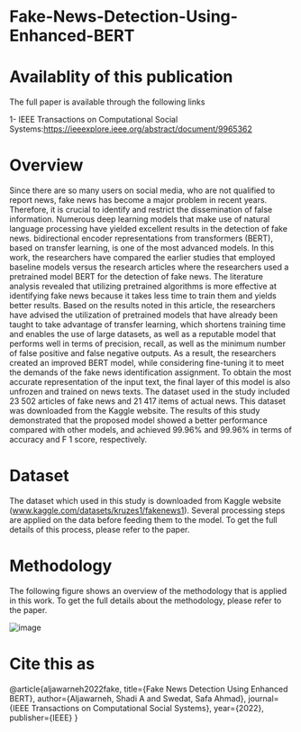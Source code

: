 # Fake-News-Detection-Using-Enhanced-BERT

# Availablity of this publication

The full paper is available through the following links

1- IEEE Transactions on Computational Social Systems:https://ieeexplore.ieee.org/abstract/document/9965362

# Overview

Since there are so many users on social media, who are not qualified to report news, fake news has become a major problem in recent years. Therefore, it is crucial to identify and restrict the dissemination of false information. Numerous deep learning models that make use of natural language processing have yielded excellent results in the detection of fake news. bidirectional encoder representations from transformers (BERT), based on transfer learning, is one of the most advanced models. In this work, the researchers have compared the earlier studies that employed baseline models versus the research articles where the researchers used a pretrained model BERT for the detection of fake news. The literature analysis revealed that utilizing pretrained algorithms is more effective at identifying fake news because it takes less time to train them and yields better results. Based on the results noted in this article, the researchers have advised the utilization of pretrained models that have already been taught to take advantage of transfer learning, which shortens training time and enables the use of large datasets, as well as a reputable model that performs well in terms of precision, recall, as well as the minimum number of false positive and false negative outputs. As a result, the researchers created an improved BERT model, while considering fine-tuning it to meet the demands of the fake news identification assignment. To obtain the most accurate representation of the input text, the final layer of this model is also unfrozen and trained on news texts. The dataset used in the study included 23 502 articles of fake news and 21 417 items of actual news. This dataset was downloaded from the Kaggle website. The results of this study demonstrated that the proposed model showed a better performance compared with other models, and achieved 99.96% and 99.96% in terms of accuracy and F 1 score, respectively.

# Dataset

The dataset which used in this study is downloaded from Kaggle website (www.kaggle.com/datasets/kruzes1/fakenews1). Several processing steps are applied on the data before feeding them to the model. To get the full details of this process, please refer to the paper.

# Methodology

The following figure shows an overview of the methodology that is applied in this work. To get the full details about the methodology, please refer to the paper.

![image](https://user-images.githubusercontent.com/120778517/208239032-91c06d41-c854-4806-9573-eb10ec308849.png)

# Cite this as

@article{aljawarneh2022fake,
  title={Fake News Detection Using Enhanced BERT},
  author={Aljawarneh, Shadi A and Swedat, Safa Ahmad},
  journal={IEEE Transactions on Computational Social Systems},
  year={2022},
  publisher={IEEE}
}
